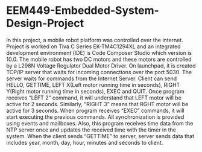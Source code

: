 # EEM449-Embedded-System-Design-Project

In this project, a mobile robot platform was controlled over the internet. Project is worked on Tiva C Series EK-TM4C1294XL and an integrated development environment (IDE) is Code Composer Studio which version is 10.0. The mobile robot has two DC motors and these motors are controlled by a L298N Voltage Regulator Dual Motor Driver. On launchpad, it is created TCP/IP server that waits for incoming connections over the port 5030. The server waits for commands from the Internet Server. Client can send HELLO, GETTIME, LEFT X(Left motor running time in seconds), RIGHT Y(Right motor running time in seconds), EXEC and QUIT. Once program receives “LEFT 2” command, it will understand that LEFT motor will be active for 2 seconds. Similarly, “RIGHT 3” means that RGHT motor will be active for 3 seconds. When program receives “EXEC” commands, it will start executing the previous commands. All synchronization is provided using events and mailboxes. Also, this program receives time data from the NTP server once and updates the received time with the timer in the system. When the client sends “GETTIME” to server, server sends data that includes year, month, day, hour, minutes and seconds to client.
